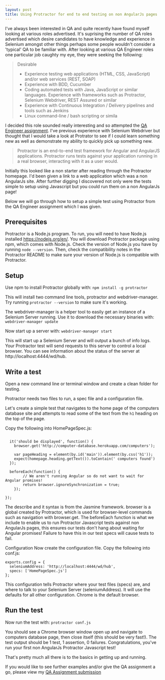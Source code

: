 ```yaml
---
layout: post
title: Using Protractor for end to end testing on non AngularJs pages
---
```


I've always been interested in QA and quite recently have found myself looking at various roles advertised. It's suprising the number of QA roles advertised which desire candidates to have knowledge and experience in Selenium amongst other things perhaps some people wouldn't consider a 'typical' QA to be familiar with. After looking at various QA Engineer roles one particular job caughty my eye, they were seeking the following:

> Desirable
> * Experience testing web applications (HTML, CSS, JavaScript) and/or web services (REST, SOAP)
> * Experience with BDD, Cucumber
> * Coding automated tests with Java, JavaScript or similar languages. Experience with frameworks such as Protractor, Selenium Webdriver, REST Assured or similar
> * Experience with Continuous Integration / Delivery pipelines and tools such as Jenkins
> * Linux command-line / bash scripting or simila

I decided this role sounded really interesting and so attempted the [QA Engineer assignment](https://github.com/vivrichards600/QATestingCaseKata). I've previous experience with Selenium Webdriver but thought that I would take a look at Protrator to see if I could learn something new as well as demonstrate my ability to quickly pick up something new. 

> Protractor is an end-to-end test framework for Angular and AngularJS applications. Protractor runs tests against your application running in a real browser, interacting with it as a user would.

Initially this looked like a non starter after reading through the Protractor homepage. I'd been given a link to a web application which was a non AngularJs site. After further digging I discovered not only were the tests simple to setup using Javascript but you could run them on a non AngularJs page!

Below we will go through how to setup a simple test using Protractor from the QA Engineer assignment which I was given.


## Prerequisites

Protractor is a Node.js program. To run, you will need to have Node.js installed https://nodejs.org/en/. You will download Protractor package using npm, which comes with Node.js. Check the version of Node.js you have by running `node --version`. Then, check the compatibility notes in the Protractor README to make sure your version of Node.js is compatible with Protractor.


## Setup

Use npm to install Protractor globally with: `npm install -g protractor`

This will install two command line tools, protractor and webdriver-manager. Try running `protractor --version` to make sure it's working.

The webdriver-manager is a helper tool to easily get an instance of a Selenium Server running. Use it to download the necessary binaries with: `webdriver-manager update`

Now start up a server with: `webdriver-manager start`

This will start up a Selenium Server and will output a bunch of info logs. Your Protractor test will send requests to this server to control a local browser. You can see information about the status of the server at http://localhost:4444/wd/hub.


## Write a test
Open a new command line or terminal window and create a clean folder for testing.

Protractor needs two files to run, a spec file and a configuration file.

Let's create a simple test that navigates to the home page of the computers database site and attempts to read some of the text from the `h1` heading on the top of the page.

Copy the following into HomePageSpec.js:
```describe('Computers database homepage', function() {
  
  it('should be displayed', function() {
    browser.get('http://computer-database.herokuapp.com/computers');

    var pageHeading = element(by.id('main')).element(by.css('h1'));
    expect(homepage.heading.getText()).toContain(' computers found')
  });
  
  beforeEach(function() {
		// We aren't running Angular so do not want to wait for Angular promises!
		return browser.ignoreSynchronization = true;
	});
  
}); 
```
The describe and it syntax is from the Jasmine framework. browser is a global created by Protractor, which is used for browser-level commands such as navigation with browser.get. The beforeEach function is what we include to enable us to run Protractor Javascript tests against non AngularJs pages, this ensures our tests don't hang about waiting for Angular promises! Failure to have this in our test specs will cause tests to fail.

Configuration
Now create the configuration file. Copy the following into conf.js:
```
exports.config = {
  seleniumAddress: 'http://localhost:4444/wd/hub',
  specs: ['HomePageSpec.js']
};
```
This configuration tells Protractor where your test files (specs) are, and where to talk to your Selenium Server (seleniumAddress). It will use the defaults for all other configuration. Chrome is the default browser.

## Run the test
Now run the test with: `protractor conf.js`

You should see a Chrome browser window open up and navigate to computers database page, then close itself (this should be very fast!). The test output should be 1 test, 1 assertion, 0 failures. Congratulations, you've run your first non AngularJs Protractor Javascript test!

That's pretty much all there is to the basics in getting up and running.

 If you would like to see further examples and/or give the QA assignment a go, please view my [QA Assignment submission](https://github.com/vivrichards600/QATestingCaseKata) 
